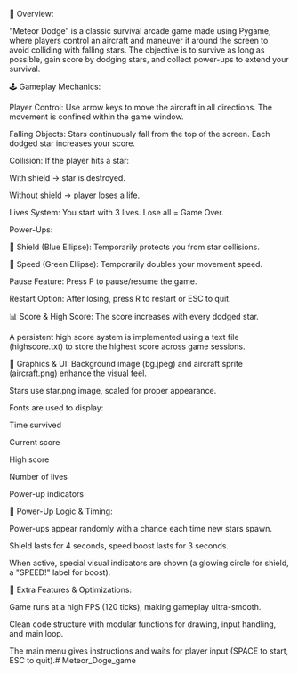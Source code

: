 🚀 Overview:

“Meteor Dodge” is a classic survival arcade game made using Pygame, where players control an aircraft and maneuver it around the screen to avoid colliding with falling stars. The objective is to survive as long as possible, gain score by dodging stars, and collect power-ups to extend your survival.

🕹️ Gameplay Mechanics:

Player Control: Use arrow keys to move the aircraft in all directions. The movement is confined within the game window.

Falling Objects: Stars continuously fall from the top of the screen. Each dodged star increases your score.

Collision: If the player hits a star:

With shield → star is destroyed.

Without shield → player loses a life.

Lives System: You start with 3 lives. Lose all = Game Over.

Power-Ups:

💙 Shield (Blue Ellipse): Temporarily protects you from star collisions.

💚 Speed (Green Ellipse): Temporarily doubles your movement speed.

Pause Feature: Press P to pause/resume the game.

Restart Option: After losing, press R to restart or ESC to quit.

📊 Score & High Score:
The score increases with every dodged star.

A persistent high score system is implemented using a text file (highscore.txt) to store the highest score across game sessions.

🎨 Graphics & UI:
Background image (bg.jpeg) and aircraft sprite (aircraft.png) enhance the visual feel.

Stars use star.png image, scaled for proper appearance.

Fonts are used to display:

Time survived

Current score

High score

Number of lives

Power-up indicators

🧠 Power-Up Logic & Timing:

Power-ups appear randomly with a chance each time new stars spawn.

Shield lasts for 4 seconds, speed boost lasts for 3 seconds.

When active, special visual indicators are shown (a glowing circle for shield, a "SPEED!" label for boost).

🧪 Extra Features & Optimizations:

Game runs at a high FPS (120 ticks), making gameplay ultra-smooth.

Clean code structure with modular functions for drawing, input handling, and main loop.

The main menu gives instructions and waits for player input (SPACE to start, ESC to quit).# Meteor_Doge_game
